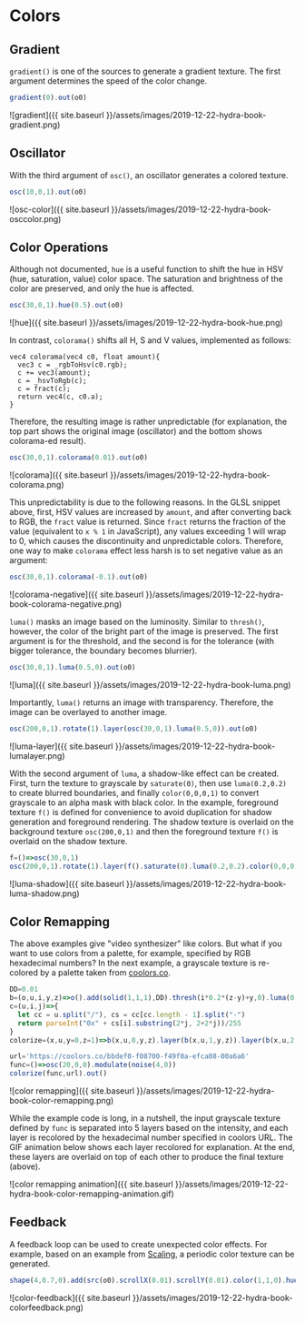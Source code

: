 Colors
========

Gradient
--------

`gradient()` is one of the sources to generate a gradient texture. The first argument determines the speed of the color change.

```javascript
gradient(0).out(o0)
```

![gradient]({{ site.baseurl }}/assets/images/2019-12-22-hydra-book-gradient.png)

Oscillator
--------

With the third argument of `osc()`, an oscillator generates a colored texture.

```javascript
osc(10,0,1).out(o0)
```

![osc-color]({{ site.baseurl }}/assets/images/2019-12-22-hydra-book-osccolor.png)

Color Operations
--------

Although not documented, `hue` is a useful function to shift the hue in HSV (hue, saturation, value) color space. The saturation and brightness of the color are preserved, and only the hue is affected.

```javascript
osc(30,0,1).hue(0.5).out(o0)
```

![hue]({{ site.baseurl }}/assets/images/2019-12-22-hydra-book-hue.png)

In contrast, `colorama()` shifts all H, S and V values, implemented as follows:

```clike
vec4 colorama(vec4 c0, float amount){
  vec3 c = _rgbToHsv(c0.rgb);
  c += vec3(amount);
  c = _hsvToRgb(c);
  c = fract(c);
  return vec4(c, c0.a);
}
```

Therefore, the resulting image is rather unpredictable (for explanation, the top part shows the original image (oscillator) and the bottom shows colorama-ed result).

```javascript
osc(30,0,1).colorama(0.01).out(o0)
```

![colorama]({{ site.baseurl }}/assets/images/2019-12-22-hydra-book-colorama.png)

This unpredictability is due to the following reasons. In the GLSL snippet above, first, HSV values are increased by `amount`, and after converting back to RGB, the `fract` value is returned. Since `fract` returns the fraction of the value (equivalent to `x % 1` in JavaScript), any values exceeding 1 will wrap to 0, which causes the discontinuity and unpredictable colors. Therefore, one way to make `colorama` effect less harsh is to set negative value as an argument:

```javascript
osc(30,0,1).colorama(-0.1).out(o0)
```

![colorama-negative]({{ site.baseurl }}/assets/images/2019-12-22-hydra-book-colorama-negative.png)

`luma()` masks an image based on the luminosity. Similar to `thresh()`, however, the color of the bright part of the image is preserved. The first argument is for the threshold, and the second is for the tolerance (with bigger tolerance, the boundary becomes blurrier).

```javascript
osc(30,0,1).luma(0.5,0).out(o0)
```

![luma]({{ site.baseurl }}/assets/images/2019-12-22-hydra-book-luma.png)

Importantly, `luma()` returns an image with transparency. Therefore, the image can be overlayed to another image.

```javascript
osc(200,0,1).rotate(1).layer(osc(30,0,1).luma(0.5,0)).out(o0)
```

![luma-layer]({{ site.baseurl }}/assets/images/2019-12-22-hydra-book-lumalayer.png)

With the second argument of `luma`, a shadow-like effect can be created. First, turn the texture to grayscale by `saturate(0)`, then use `luma(0.2,0.2)` to create blurred boundaries, and finally `color(0,0,0,1)` to convert grayscale to an alpha mask with black color. In the example, foreground texture `f()` is defined for convenience to avoid duplication for shadow generation and foreground rendering. The shadow texture is overlaid on the background texture `osc(200,0,1)` and then the foreground texture `f()` is overlaid on the shadow texture.

```javascript
f=()=>osc(30,0,1)
osc(200,0,1).rotate(1).layer(f().saturate(0).luma(0.2,0.2).color(0,0,0,1)).layer(f().luma(0.5,0)).out(o0)
```

![luma-shadow]({{ site.baseurl }}/assets/images/2019-12-22-hydra-book-luma-shadow.png)

Color Remapping
--------

The above examples give "video synthesizer" like colors. But what if you want to use colors from a palette, for example, specified by RGB hexadecimal numbers? In the next example, a grayscale texture is re-colored by a palette taken from [coolors.co](https://coolors.co).

```javascript
DD=0.01
b=(o,u,i,y,z)=>o().add(solid(1,1,1),DD).thresh(i*0.2*(z-y)+y,0).luma(0.5,0).color(c(u,i,0),c(u,i,1),c(u,i,2))
c=(u,i,j)=>{
  let cc = u.split("/"), cs = cc[cc.length - 1].split("-")
  return parseInt("0x" + cs[i].substring(2*j, 2+2*j))/255
}
colorize=(x,u,y=0,z=1)=>b(x,u,0,y,z).layer(b(x,u,1,y,z)).layer(b(x,u,2,y,z)).layer(b(x,u,3,y,z)).layer(b(x,u,4,y,z))

url='https://coolors.co/bbdef0-f08700-f49f0a-efca08-00a6a6'
func=()=>osc(20,0,0).modulate(noise(4,0))
colorize(func,url).out()
```

![color remapping]({{ site.baseurl }}/assets/images/2019-12-22-hydra-book-color-remapping.png)

While the example code is long, in a nutshell, the input grayscale texture defined by `func` is separated into 5 layers based on the intensity, and each layer is recolored by the hexadecimal number specified in coolors URL. The GIF animation below shows each layer recolored for explanation. At the end, these layers are overlaid on top of each other to produce the final texture (above).

![color remapping animation]({{ site.baseurl }}/assets/images/2019-12-22-hydra-book-color-remapping-animation.gif)

Feedback
--------

A feedback loop can be used to create unexpected color effects. For example, based on an example from [Scaling](#scaling), a periodic color texture can be generated.

```javascript
shape(4,0.7,0).add(src(o0).scrollX(0.01).scrollY(0.01).color(1,1,0).hue(0.1),-1).out(o0)
```

![color-feedback]({{ site.baseurl }}/assets/images/2019-12-22-hydra-book-colorfeedback.png)

